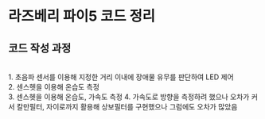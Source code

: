 # 라즈베리 파이5 코드 정리

## 코드 작성 과정
<br>
1. 초음파 센서를 이용해 지정한 거리 이내에 장애물 유무를 판단하여 LED 제어<br>
2. 센스헷을 이용해 온습도 측정<br>
3. 센스헷을 이용해 온습도, 가속도 측정
4. 가속도로 방향을 측정하려 했으나 오차가 커서 칼만필터, 자이로까지 활용해 상보필터를 구현했으나 그럼에도 오차가 많았음
